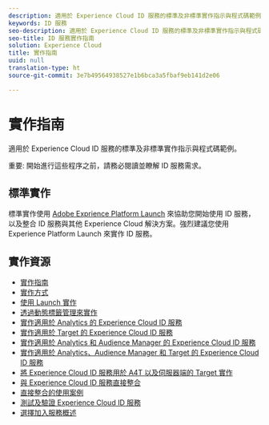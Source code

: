```yaml
---
description: 適用於 Experience Cloud ID 服務的標準及非標準實作指示與程式碼範例。
keywords: ID 服務
seo-description: 適用於 Experience Cloud ID 服務的標準及非標準實作指示與程式碼範例。
seo-title: ID 服務實作指南
solution: Experience Cloud
title: 實作指南
uuid: null
translation-type: ht
source-git-commit: 3e7b49564938527e1b6bca3a5fbaf9eb141d2e06

---
```



# 實作指南

適用於 Experience Cloud ID 服務的標準及非標準實作指示與程式碼範例。

重要: 開始進行這些程序之前，請務必閱讀並瞭解 ID 服務需求。

## 標準實作

標準實作使用 [Adobe Exprience Platform Launch](https://docs.adobelaunch.com/) 來協助您開始使用 ID 服務，以及整合 ID 服務與其他 Experience Cloud 解決方案。強烈建議您使用 Experience Platform Launch 來實作 ID 服務。

## 實作資源

* [實作指南](implementation-guides.md)
* [實作方式](implementation-methods.md)
* [使用 Launch 實作](ecid-implement-with-launch.md)
* [透過動態標籤管理來實作](standard.md)
* [實作適用於 Analytics 的 Experience Cloud ID 服務](setup-analytics.md)
* [實作適用於 Target 的 Experience Cloud ID 服務](setup-target.md)
* [實作適用於 Analytics 和 Audience Manager 的 Experience Cloud ID 服務](setup-aam-analytics.md)
* [實作適用於 Analytics、Audience Manager 和 Target 的 Experience Cloud ID 服務](setup-aam-analytics-target.md)
* [將 Experience Cloud ID 服務用於 A4T 以及伺服器端的 Target 實作](ecid-a4t-target.md)
* [與 Experience Cloud ID 服務直接整合](direct-integration.md)
* [直接整合的使用案例](direct-integration-examples.md)
* [測試及驗證 Experience Cloud ID 服務](test-verify.md)
* [選擇加入服務概述](opt-in-service/optin-overview.md)
